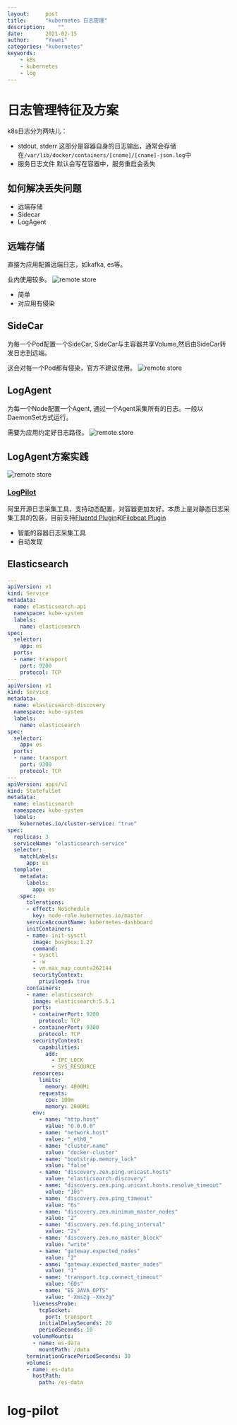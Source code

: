 ```yaml
---
layout:		post
title:		"kubernetes 日志管理"
description:	""
date:		2021-02-15
author:		"Yawei"
categories: "kubernetes"
keywords:
    - k8s
    - kubernetes
    - log
---
```


# 日志管理特征及方案

k8s日志分为两块儿：
* stdout, stderr
  这部分是容器自身的日志输出，通常会存储在`/var/lib/docker/containers/[cname]/[cname]-json.log`中
* 服务日志文件
  默认会写在容器中，服务重启会丢失

## 如何解决丢失问题
* 远端存储
* Sidecar
* LogAgent

## 远端存储
直接为应用配置远端日志，如kafka, es等。

业内使用较多。
![remote store](/img/post/2021-02-15/remote-store.png)
* 简单
* 对应用有侵染

## SideCar
为每一个Pod配置一个SideCar, SideCar与主容器共享Volume,然后由SideCar转发日志到远端。

这会对每一个Pod都有侵染，官方不建议使用。
![remote store](/img/post/2021-02-15/sidecar.png)


## LogAgent
为每一个Node配置一个Agent, 通过一个Agent采集所有的日志。一般以DaemonSet方式运行。

需要为应用约定好日志路径。
![remote store](/img/post/2021-02-15/log-agent.png)

## LogAgent方案实践
![remote store](/img/post/2021-02-15/agent-practice.png)

### [LogPilot](https://github.com/AliyunContainerService/log-pilot)
阿里开源日志采集工具，支持动态配置，对容器更加友好。本质上是对静态日志采集工具的包装，目前支持[Fluentd Plugin](https://github.com/AliyunContainerService/log-pilot/blob/master/docs/fluentd/docs.md)和[Filebeat Plugin](https://github.com/AliyunContainerService/log-pilot/blob/master/docs/filebeat/docs.md)
* 智能的容器日志采集工具
* 自动发现

## Elasticsearch

```yaml
---
apiVersion: v1
kind: Service
metadata:
  name: elasticsearch-api
  namespace: kube-system
  labels:
    name: elasticsearch
spec:
  selector:
    app: es
  ports:
  - name: transport
    port: 9200
    protocol: TCP
---
apiVersion: v1
kind: Service
metadata:
  name: elasticsearch-discovery
  namespace: kube-system
  labels:
    name: elasticsearch
spec:
  selector:
    app: es
  ports:
  - name: transport
    port: 9300
    protocol: TCP
---
apiVersion: apps/v1
kind: StatefulSet
metadata:
  name: elasticsearch
  namespace: kube-system
  labels:
    kubernetes.io/cluster-service: "true"
spec:
  replicas: 3
  serviceName: "elasticsearch-service"
  selector:
    matchLabels:
      app: es
  template:
    metadata:
      labels:
        app: es
    spec:
      tolerations:
      - effect: NoSchedule
        key: node-role.kubernetes.io/master
      serviceAccountName: kubernetes-dashboard
      initContainers:
      - name: init-sysctl
        image: busybox:1.27
        command:
        - sysctl
        - -w
        - vm.max_map_count=262144
        securityContext:
          privileged: true
      containers:
      - name: elasticsearch
        image: elasticsearch:5.5.1
        ports:
        - containerPort: 9200
          protocol: TCP
        - containerPort: 9300
          protocol: TCP
        securityContext:
          capabilities:
            add:
              - IPC_LOCK
              - SYS_RESOURCE
        resources:
          limits:
            memory: 4000Mi
          requests:
            cpu: 100m
            memory: 2000Mi
        env:
          - name: "http.host"
            value: "0.0.0.0"
          - name: "network.host"
            value: "_eth0_"
          - name: "cluster.name"
            value: "docker-cluster"
          - name: "bootstrap.memory_lock"
            value: "false"
          - name: "discovery.zen.ping.unicast.hosts"
            value: "elasticsearch-discovery"
          - name: "discovery.zen.ping.unicast.hosts.resolve_timeout"
            value: "10s"
          - name: "discovery.zen.ping_timeout"
            value: "6s"
          - name: "discovery.zen.minimum_master_nodes"
            value: "2"
          - name: "discovery.zen.fd.ping_interval"
            value: "2s"
          - name: "discovery.zen.no_master_block"
            value: "write"
          - name: "gateway.expected_nodes"
            value: "2"
          - name: "gateway.expected_master_nodes"
            value: "1"
          - name: "transport.tcp.connect_timeout"
            value: "60s"
          - name: "ES_JAVA_OPTS"
            value: "-Xms2g -Xmx2g"
        livenessProbe:
          tcpSocket:
            port: transport
          initialDelaySeconds: 20
          periodSeconds: 10
        volumeMounts:
        - name: es-data
          mountPath: /data
      terminationGracePeriodSeconds: 30
      volumes:
      - name: es-data
        hostPath:
          path: /es-data


```

# log-pilot

